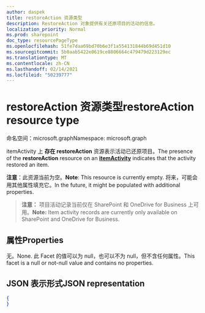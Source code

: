 ```yaml
---
author: daspek
title: restoreAction 资源类型
description: RestoreAction 对象提供有关还原项目的活动的信息。
localization_priority: Normal
ms.prod: sharepoint
doc_type: resourcePageType
ms.openlocfilehash: 51fe7daa69bd70b6e3f1a554131844b69d451d10
ms.sourcegitcommit: 5b0aab5422e0619ce8806664c479479d223129ec
ms.translationtype: MT
ms.contentlocale: zh-CN
ms.lasthandoff: 02/14/2021
ms.locfileid: "50239777"
---
```

# <a name="restoreaction-resource-type"></a><span data-ttu-id="d422d-103">restoreAction 资源类型</span><span class="sxs-lookup"><span data-stu-id="d422d-103">restoreAction resource type</span></span>

<span data-ttu-id="d422d-104">命名空间：microsoft.graph</span><span class="sxs-lookup"><span data-stu-id="d422d-104">Namespace: microsoft.graph</span></span>

<span data-ttu-id="d422d-105">itemActivity 上 **存在 restoreAction** [][activity]资源表示活动已还原项目。</span><span class="sxs-lookup"><span data-stu-id="d422d-105">The presence of the **restoreAction** resource on an [**itemActivity**][activity] indicates that the activity restored an item.</span></span>

<span data-ttu-id="d422d-106">**注意**：此资源当前为空。</span><span class="sxs-lookup"><span data-stu-id="d422d-106">**Note**: This resource is currently empty.</span></span> <span data-ttu-id="d422d-107">将来，可能会用其他属性填充它。</span><span class="sxs-lookup"><span data-stu-id="d422d-107">In the future, it might be populated with additional properties.</span></span>

><span data-ttu-id="d422d-108">**注意：** 项目活动记录当前仅在 SharePoint 和 OneDrive for Business 上可用。</span><span class="sxs-lookup"><span data-stu-id="d422d-108">**Note:** Item activity records are currently only available on SharePoint and OneDrive for Business.</span></span>

[activity]: itemactivity.md

## <a name="properties"></a><span data-ttu-id="d422d-109">属性</span><span class="sxs-lookup"><span data-stu-id="d422d-109">Properties</span></span>

<span data-ttu-id="d422d-110">无。</span><span class="sxs-lookup"><span data-stu-id="d422d-110">None.</span></span> <span data-ttu-id="d422d-111">此 Facet 的值可以为 null，也可以不为 null，但不含任何属性。</span><span class="sxs-lookup"><span data-stu-id="d422d-111">This facet is a null or not-null value and contains no properties.</span></span>

## <a name="json-representation"></a><span data-ttu-id="d422d-112">JSON 表示形式</span><span class="sxs-lookup"><span data-stu-id="d422d-112">JSON representation</span></span>

<!-- {
  "blockType": "resource",
  "optionalProperties": [ ],
  "@type": "microsoft.graph.restoreAction"
}-->

```json
{
}
```

<!--
{
  "type": "#page.annotation",
  "description": "The RestoreAction object provides information about an activity that restored an item.",
  "keywords": "activities,activity,action,restore,undelete",
  "section": "documentation",
  "tocPath": "Resources/RestoreAction",
  "suppressions": []
}
-->

